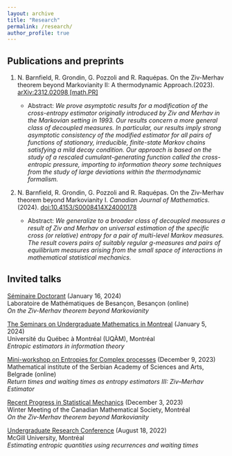 ```yaml
---
layout: archive
title: "Research"
permalink: /research/
author_profile: true
---
```


Publications and preprints
---

1. N. Barnfield, R. Grondin, G. Pozzoli and R. Raquépas. On the Ziv-Merhav theorem beyond Markovianity II: A thermodynamic Approach.(2023). [arXiv:2312.02098 [math.PR]](https://arxiv.org/abs/2312.02098) 
   - Abstract: *We prove asymptotic results for a modification of the cross-entropy estimator originally introduced by Ziv and Merhav in the Markovian setting in 1993. Our results concern a more general class of decoupled measures. In particular, our results imply strong asymptotic consistency of the modified estimator for all pairs of functions of stationary, irreducible, finite-state Markov chains satisfying a mild decay condition. Our approach is based on the study of a rescaled cumulant-generating function called the cross-entropic pressure, importing to information theory some techniques from the study of large deviations within the thermodynamic formalism.*
     
2. N. Barnfield, R. Grondin, G. Pozzoli and R. Raquépas. On the Ziv-Merhav theorem beyond Markovianity I. *Canadian Journal of Mathematics*. (2024). [doi:10.4153/S0008414X24000178](https://www.cambridge.org/core/journals/canadian-journal-of-mathematics/article/on-the-zivmerhav-theorem-beyond-markovianity-i/24BC689E60F8531C01A780744A81BE79)
   - Abstract: *We generalize to a broader class of decoupled measures a result of Ziv and Merhav on universal estimation of the specific cross (or relative) entropy for a pair of multi-level Markov measures. The result covers pairs of suitably regular g-measures and pairs of equilibrium measures arising from the small space of interactions in mathematical statistical mechanics.*

Invited talks
---

[Séminaire Doctorant](https://lmb.univ-fcomte.fr/On-the-Ziv-Merhav-theorem-beyond) (January 16, 2024)            
Laboratoire de Mathématiques de Besançon, Besançon (online)                 
*On the Ziv-Merhav theorem beyond Markovianity*   

[The Seminars on Undergraduate Mathematics in Montreal](https://www.summ.xyz/docs/programme.pdf) (January 5, 2024)          
Université du Québec à Montréal (UQÀM), Montréal         
*Entropic estimators in information theory*

[Mini-workshop on Entropies for Complex processes](http://www.mi.sanu.ac.rs/novi_sajt/research/conferences/Mini-workshop_entropies_for_complex_processes.pdf) (December 9, 2023)  
Mathematical institute of the Serbian Academy of Sciences and Arts, Belgrade (online)  
*Return times and waiting times as entropy estimators III: Ziv–Merhav Estimator*   

[Recent Progress in Statistical Mechanics](https://www2.cms.math.ca/Events/winter23/abs/rps) (December 3, 2023)  
Winter Meeting of the Canadian Mathematical Society, Montréal                  
*On the Ziv-Merhav theorem beyond Markovianity*   

[Undergraduate Research Conference](https://www.mcgill.ca/mathstat/undergraduate/undergraduate-research/undergraduate-research-conference) (August 18, 2022)  
McGill University, Montréal               
*Estimating entropic quantities using recurrences and waiting times*

